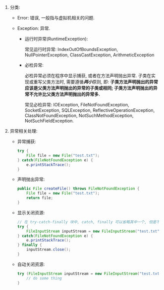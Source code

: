 1. 分类:

    - Error: 错误, 一般指与虚拟机相关的问题.

    - Exception: 异常.

        - 运行时异常(RuntimeException): 

            常见运行时异常: IndexOutOfBoundsException, NullPointerException, ClassCastException, ArithmeticException 

        - 必检异常:

            必检异常必须在程序中显示捕获, 或者在方法声明抛出异常. 子类在实现或重写父类方法时, 需要遵循***两小***原则, 即: **子类方法声明抛出的异常应该是父类方法声明抛出的异常的子类或相同; 子类方法声明抛出的异常不允许比父类方法声明抛出的异常多.**

            常见必检异常: IOException, FileNotFoundException, SocketException, SQLException, ReflectiveOperationException, ClassNotFoundException, NotSuchMethodException, NotSuchFieldException.

2. 异常相关处理:

    - 异常捕获:

        ```java
        try {
        	File file = new File("test.txt");
        } catch(FileNotFoundException e) {
        	e.printStackTrace();
        }
        ```

        

    - 声明抛出异常:

        ```java
        public File createFile() throws FileNotFoundException {
            File file = new File("test.txt");
            return file;
        }
        ```

    - 显示关闭资源:

        ```java
        // 在 try-catch-finally 块中, catch, finally 可以省略其中一个, 但是不能同时省略.
        try {
        	FileInputStream inputStream = new FileInputStream("test.txt");
        } catch(FileNotFoundException e) {
        	e.printStackTrace();
        } finally {
        	inputStream.close();
        }
        ```

    - 自动关闭资源:

        ```java
        try (FileInputStream inputStream = new FileInputStream("test.txt")) {
            // do some thing
        }
        ```

        